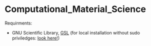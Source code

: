 # Computational_Material_Science

Requirments: 
- GNU Scientific Library, [GSL](https://www.gnu.org/software/gsl/doc/html/) (for local installation without sudo priviledges: [look here!](https://coral.ise.lehigh.edu/jild13/2016/07/11/hello/))
